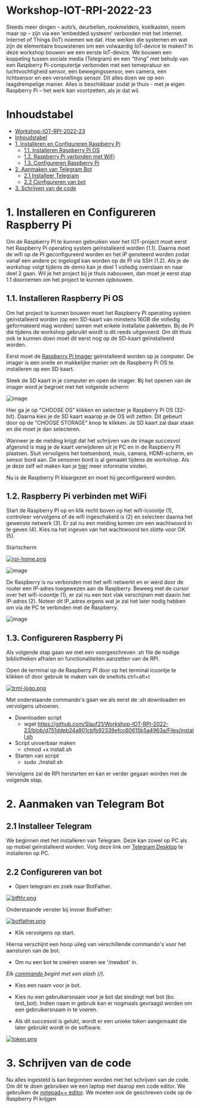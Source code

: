 # Workshop-IOT-RPI-2022-23

Steeds meer dingen – auto’s, deurbellen, rookmelders, koelkasten, noem maar op – zijn via een ‘embedded systeem’ verbonden met het internet. Internet of Things (IoT) noemen we dat. Hoe werken die systemen en wat zijn de elementaire bouwstenen om een volwaardig IoT-device te maken? In deze workshop bouwen we een eerste IoT-device. We bouwen een koppeling tussen sociale media (Telegram) en een “thing” met behulp van een Raspberry Pi-computertje verbonden met een temepratuur en luchtvochtigheid sensor, een bewegingssensor, een camera, een lichtsensor en een versnellings sensor. Dit alles doen we op een laagdrempelige manier. Alles is beschikbaar zodat je thuis - met je eigen Raspberry Pi – het werk kan voortzetten, als je dat wil.

# Inhoudstabel

- [Workshop-IOT-RPI-2022-23](#workshop-iot-rpi-2022-23)
- [Inhoudstabel](#inhoudstabel)
- [1. Installeren en Configureren Raspberry Pi](#1-installeren-en-configureren-raspberry-pi)
  - [1.1. Installeren Raspberry Pi OS](#11-installeren-raspberry-pi-os)
  - [1.2. Raspberry Pi verbinden met WiFi](#12-raspberry-pi-verbinden-met-wifi)
  - [1.3. Configureren Raspberry Pi](#13-configureren-raspberry-pi)
- [2. Aanmaken van Telegram Bot](#2-aanmaken-van-telegram-bot)
  - [2.1 Installeer Telegram](#21-installeer-telegram)
  - [2.2 Configureren van bot](#22-configureren-van-bot)
- [3. Schrijven van de code](#3-schrijven-van-de-code)

# 1. Installeren en Configureren Raspberry Pi

Om de Raspberry PI te kunnen gebruiken voor het IOT-project moet eerst het Raspberry Pi operating system geïnstalleerd worden (1.1). Daarna moet de wifi op de PI geconfigureerd worden en het IP genoteerd worden zodat vanaf een andere pc ingelogd kan worden op de PI via SSH (1.2). Als je de workshop volgt tijdens de demo kan je deel 1 volledig overslaan en naar deel 2 gaan. Wil je het project bij je thuis nabouwen, dan moet je eerst stap 1.1 doornemen om het project te kunnen opbouwen.

## 1.1. Installeren Raspberry Pi OS

Om het project te kunnen bouwen moet het Raspberry PI operating system geïnstalleerd worden (op een SD-kaart van minstens 16GB die volledig geformateerd mag worden) samen met enkele installatie pakketten. Bij de PI die tijdens de workshop gebruikt wordt is dit reeds uitgevoerd. Om dit thuis ook te kunnen doen moet dit eerst nog op de SD-kaart geïnstalleerd worden. 

Eerst moet de [Raspberry Pi Imager](https://www.raspberrypi.com/software/) geinstalleerd worden op je computer. De imager is een snelle en makkelijke manier om de Raspberry Pi OS te installeren op een SD kaart.

Steek de SD kaart in je computer en open de imager. Bij het openen van de imager word je begroet met het volgende scherm:

![image](https://user-images.githubusercontent.com/79916416/201630879-30a88e3d-f5d6-4e55-9f89-e1bc7c484a24.png)

Hier ga je op "CHOOSE OS" klikken en selecteer je Raspberry Pi OS (32-bit). Daarna kies je de SD kaart waarop je de OS wilt zetten. Dit gebeurt door op de "CHOOSE STORAGE" knop te klikken. Je SD kaart zal daar staan en die moet je dan selecteren.

Wanneer je de melding krijgt dat het schrijven van de image succesvol afgerond is mag je de kaart verwijderen uit je PC en in de Raspberry PI plaatsen. Sluit vervolgens het toetsenbord, muis, camera, HDMI-scherm, en sensor bord aan. De sensoren bord is al gemaakt tijdens de workshop. Als je deze zelf wil maken kan je [hier](https://github.com/Slauf21/Workshop-IOT-RPI-2022-23/blob/main/Circuit/PCB.md) meer informatie vinden.

Nu is de Raspberry Pi klaargezet en moet hij geconfigureerd worden.

## 1.2. Raspberry Pi verbinden met WiFi

Start de Raspberry PI op en klik recht boven op het wifi-icoontje (1), controleer vervolgens of de wifi ingeschakeld is (2) en selecteer daarna het gewenste netwerk (3). Er zal nu een melding komen om een wachtwoord in te geven (4). Kies na het ingeven van het wachtwoord ten slotte voor OK (5).

Startscherm

[![rpi-home.png](https://i.postimg.cc/rsWysJ6F/rpi-home.png)](https://postimg.cc/xNfVFLTW)

![image](https://user-images.githubusercontent.com/79916416/201632572-0cdbd516-498e-4d88-9431-06fde4849533.png)

De Raspberry is nu verbonden met het wifi netwerkt en er werd door de router een IP-adres toegewezen aan de Raspberry. Beweeg met de cursor over het wifi-icoontje (1), er zal nu een text vlak verschijnen met daarin het IP-adres (2). Noteer dit IP_adres ergens wat je zal het later nodig hebben om via de PC te verbinden met de Raspberry.

![image](https://user-images.githubusercontent.com/79916416/201632807-cfd7bbc9-b4fc-4ae6-9ba2-312468fa495d.png)

## 1.3. Configureren Raspberry Pi
Als volgende stap gaan we met een voorgeschreven .sh file de nodige bibliotheken afhalen en functionaliteiten aanzetten van de RPI.

Open de terminal op de Raspberry PI door op het terminal icoontje te klikken of door gebruik te maken van de sneltots ctrl+alt+t

[![trml-logo.png](https://i.postimg.cc/JhDjxfZT/trml-logo.png)](https://postimg.cc/KKbKvs9L)

Met onderstaande commando's gaan we als eerst de .sh downloaden en vervolgens uitvoeren.

- Downloaden script
  - wget https://github.com/Slauf21/Workshop-IOT-RPI-2022-23/blob/d751ddeb24a901cbfb92339efcc60615b5a4963a/Files/install.sh
- Script uivoerbaar maken
  - chmod +x install.sh
- Starten van script
  - sudo ./install.sh

Vervolgens zal de RPI herstarten en kan er verder gegaan worden met de volgende stap.

# 2. Aanmaken van Telegram Bot

## 2.1 Installeer Telegram
We beginnen met het installeren van Telegram. Deze kan zowel op PC als op mobiel geïnstalleerd worden. Volg deze link om [Telegram Desktop](https://desktop.telegram.org/) te installeren op PC.

## 2.2 Configureren van bot
- Open telegram en zoek naar BotFather.

[![btfthr.png](https://i.postimg.cc/LXqyfSd9/btfthr.png)](https://postimg.cc/XGbcST7m)

Onderstaande venster bij invoer BotFather:

[![botfather.png](https://i.postimg.cc/vZQbvg2P/botfather.png)](https://postimg.cc/ZCDGbRS3)

- Klik vervolgens op start.

Hierna verschijnt een hoop uileg van verschillende commando's voor het aansturen van de bot.

- Om nu een bot te creëren voeren we '/newbot' in.

*Elk <ins> commando </ins> begint met een slash (/).*

- Kies een naam voor je bot.

- Kies nu een gebruikersnaam voor je bot dat eindingt met bot (bv. test_bot). Indien naam in gebruik kan er nogmaals gevraagd worden om een gebruikersnaam in te voeren.

- Als dit succesvol is gelukt, wordt er een unieke token aangemaakt die later gebruikt wordt in de software.

[![token.png](https://i.postimg.cc/PfBK80ry/token.png)](https://postimg.cc/QVJc247K)

# 3. Schrijven van de code

Nu alles ingesteld is kan begonnen worden met het schrijven van de code. Om dit te doen gebruiken we een laptop met daarop een code editor. We gebruiken de [notepad++ editor](https://notepad-plus-plus.org/). We moeten ook de geschreven code op de Raspberry Pi krijgen
